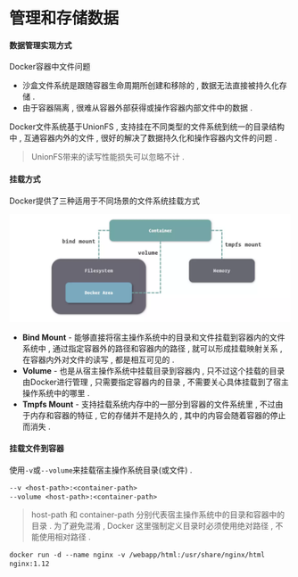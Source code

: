 # 管理和存储数据

#### 数据管理实现方式

Docker容器中文件问题

* 沙盒文件系统是跟随容器生命周期所创建和移除的 , 数据无法直接被持久化存储 . 
* 由于容器隔离 , 很难从容器外部获得或操作容器内部文件中的数据 . 

Docker文件系统基于UnionFS , 支持挂在不同类型的文件系统到统一的目录结构中 , 互通容器内外的文件 , 很好的解决了数据持久化和操作容器内文件的问题 .

> UnionFS带来的读写性能损失可以忽略不计 .

#### 挂载方式

Docker提供了三种适用于不同场景的文件系统挂载方式

![](/assets/wenjianxitongguazai.png)

* **Bind Mount** - 能够直接将宿主操作系统中的目录和文件挂载到容器内的文件系统中 , 通过指定容器外的路径和容器内的路径 , 就可以形成挂载映射关系 , 在容器内外对文件的读写 , 都是相互可见的 . 
* **Volume** - 也是从宿主操作系统中挂载目录到容器内 , 只不过这个挂载的目录由Docker进行管理 , 只需要指定容器内的目录 , 不需要关心具体挂载到了宿主操作系统中的哪里 .
* **Tmpfs Mount** - 支持挂载系统内存中的一部分到容器的文件系统里 , 不过由于内存和容器的特征 , 它的存储并不是持久的 , 其中的内容会随着容器的停止而消失 . 

#### 挂载文件到容器

使用`-v`或`--volume`来挂载宿主操作系统目录\(或文件\) .

```
--v <host-path>:<container-path>
--volume <host-path>:<container-path>
```

> host-path 和 container-path 分别代表宿主操作系统中的目录和容器中的目录 . 为了避免混淆 , Docker 这里强制定义目录时必须使用绝对路径 , 不能使用相对路径 .

```
docker run -d --name nginx -v /webapp/html:/usr/share/nginx/html nginx:1.12
```



